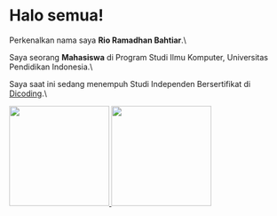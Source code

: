 # Halo semua! 

Perkenalkan nama saya **Rio Ramadhan Bahtiar**.\

Saya seorang **Mahasiswa** di Program Studi Ilmu Komputer, Universitas Pendidikan Indonesia.\

Saya saat ini sedang menempuh Studi Independen Bersertifikat di [Dicoding](https://www.dicoding.com/).\

<p align="left">
<a href="https://github.com/RioRB">
  <img height="180em" src="https://github-readme-stats-eight-theta.vercel.app/api?username=RioRB&show_icons=true&theme=algolia&include_all_commits=true&count_private=true"/>
  <img height="180em" src="https://github-readme-stats-eight-theta.vercel.app/api/top-langs/?username=RioRB&layout=compact&langs_count=8&theme=algolia"/>
</a>
</p>

